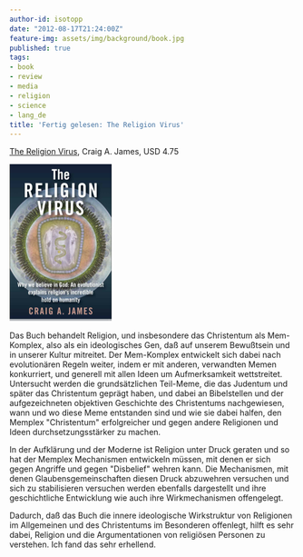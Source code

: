 ```yaml
---
author-id: isotopp
date: "2012-08-17T21:24:00Z"
feature-img: assets/img/background/book.jpg
published: true
tags:
- book
- review
- media
- religion
- science
- lang_de
title: 'Fertig gelesen: The Religion Virus'
---
```

[The Religion Virus](http://www.amazon.com/The-Religion-Virus-evolutionist-ebook/dp/B0046A9JMA), 
Craig A.  James, USD 4.75

![James: The Religion Virus](/uploads/religion_virus.png)

Das Buch behandelt Religion, und insbesondere das Christentum als
Mem-Komplex, also als ein ideologisches Gen, daß auf unserem Bewußtsein und
in unserer Kultur mitreitet.  Der Mem-Komplex entwickelt sich dabei nach
evolutionären Regeln weiter, indem er mit anderen, verwandten Memen
konkurriert, und generell mit allen Ideen um Aufmerksamkeit wettstreitet. 
Untersucht werden die grundsätzlichen Teil-Meme, die das Judentum und später
das Christentum geprägt haben, und dabei an Bibelstellen und der
aufgezeichneten objektiven Geschichte des Christentums nachgewiesen, wann
und wo diese Meme entstanden sind und wie sie dabei halfen, den Memplex
"Christentum" erfolgreicher und gegen andere Religionen und Ideen
durchsetzungsstärker zu machen.

In der Aufklärung und der Moderne ist Religion unter Druck geraten und so
hat der Memplex Mechanismen entwickeln müssen, mit denen er sich gegen
Angriffe und gegen "Disbelief" wehren kann.  Die Mechanismen, mit denen
Glaubensgemeinschaften diesen Druck abzuwehren versuchen und sich zu
stabilisieren versuchen werden ebenfalls dargestellt und ihre geschichtliche
Entwicklung wie auch ihre Wirkmechanismen offengelegt.

Dadurch, daß das Buch die innere ideologische Wirkstruktur von Religionen im
Allgemeinen und des Christentums im Besonderen offenlegt, hilft es sehr
dabei, Religion und die Argumentationen von religiösen Personen zu
verstehen.  Ich fand das sehr erhellend.

